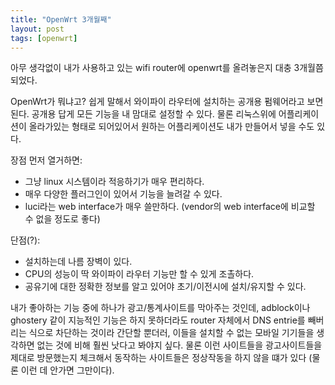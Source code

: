 ```yaml
---
title: "OpenWrt 3개월째"
layout: post
tags: [openwrt]
---
```


아무 생각없이 내가 사용하고 있는 wifi router에 openwrt를 올려놓은지 대충 3개월쯤 되었다.

OpenWrt가 뭐냐고? 쉽게 말해서 와이파이 라우터에 설치하는 공개용 펌웨어라고 보면 된다. 공개용 답게 모든 기능을 내 맘대로 설정할 수 있다. 물론 리눅스위에 어플리케이션이 올라가있는 형태로 되어있어서 원하는 어플리케이션도 내가 만들어서 넣을 수도 있다.

장점 먼저 열거하면:
- 그냥 linux 시스템이라 적응하기가 매우 편리하다. 
- 매우 다양한 플러그인이 있어서 기능을 늘려갈 수 있다. 
- luci라는 web interface가 매우 쓸만하다. (vendor의 web interface에 비교할 수 없을 정도로 좋다)

단점(?):
- 설치하는데 나름 장벽이 있다. 
- CPU의 성능이 딱 와이파이 라우터 기능만 할 수 있게 조촐하다.
- 공유기에 대한 정확한 정보를 알고 있어야 초기/이전시에 설치/유지할 수 있다.


내가 좋아하는 기능 중에 하나가 광고/통계사이트를 막아주는 것인데, adblock이나 ghostery 같이 지능적인 기능은 하지 못하더라도 router 자체에서 DNS entrie를 빼버리는 식으로 차단하는 것이라 간단할 뿐더러, 이들을 설치할 수 없는 모바일 기기들을 생각하면 없는 것에 비해 훨씬 낫다고 봐야지 싶다. 물론 이런 사이트들을 광고사이트들을 제대로 방문했는지 체크해서 동작하는 사이트들은 정상작동을 하지 않을 떄가 있다 (물론 이런 데 안가면 그만이다).

